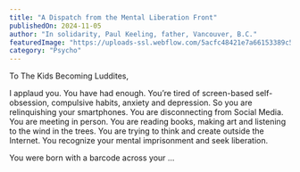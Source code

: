 ```yaml
---
title: "A Dispatch from the Mental Liberation Front"
publishedOn: 2024-11-05
author: "In solidarity, Paul Keeling, father, Vancouver, B.C."
featuredImage: "https://uploads-ssl.webflow.com/5acfc48421e7a66153389c5f/642f4d74faceca8ca51df3ae_smash-phone-v2.gif"
category: "Psycho"
---
```


To The Kids Becoming Luddites,

I applaud you. You have had enough. You’re tired of screen-based self-obsession, compulsive habits, anxiety and depression. So you are relinquishing your smartphones. You are disconnecting from Social Media. You are meeting in person. You are reading books, making art and listening to the wind in the trees. You are trying to think and create outside the Internet. You recognize your mental imprisonment and seek liberation.

You were born with a barcode across your ...
